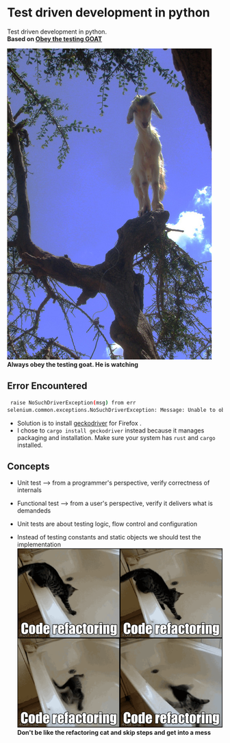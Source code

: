 # Test driven development in python
Test driven development in python.\
**Based on [Obey the testing GOAT](https://www.obeythetestinggoat.com/book/pre-requisite-installations.html)**

![testingGoat](./images/obey_the_testing_goat.png)\
**Always obey the testing goat. He is watching**

## Error Encountered
```bash
 raise NoSuchDriverException(msg) from err
selenium.common.exceptions.NoSuchDriverException: Message: Unable to obtain driver for firefox; For documentation on this error, please visit: https://www.selenium.dev/documentation/webdriver/troubleshooting/errors/driver_location
```
- Solution is to install [geckodriver](https://github.com/mozilla/geckodriver/releases) for Firefox .
- I chose to `cargo install geckodriver` instead because it manages packaging and installation. Make sure your system has `rust` and  `cargo` installed.

## Concepts
- Unit test --> from a programmer's perspective, verify correctness of internals
- Functional test --> from a user's perspective, verify it delivers what is demandeds

- Unit tests are about testing logic, flow control and configuration
- Instead of testing constants and static objects we should test the implementation\
![refactoringcat](./images/refactoring-cat.png)
**Don't be like the refactoring cat and skip steps and get into a mess**
